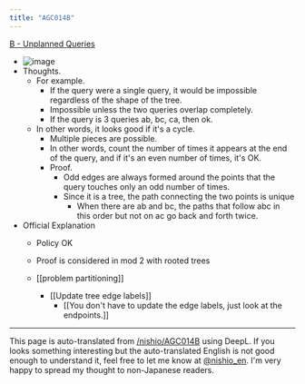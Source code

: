 ```yaml
---
title: "AGC014B"
---
```


[B - Unplanned Queries](https://atcoder.jp/contests/agc014/tasks/agc014_b)
- ![image](https://gyazo.com/6964219a87b15e25515e43510edb342e/thumb/1000)
- Thoughts.
    - For example.
        - If the query were a single query, it would be impossible regardless of the shape of the tree.
        - Impossible unless the two queries overlap completely.
        - If the query is 3 queries ab, bc, ca, then ok.
    - In other words, it looks good if it's a cycle.
        - Multiple pieces are possible.
        - In other words, count the number of times it appears at the end of the query, and if it's an even number of times, it's OK.
        - Proof.
            - Odd edges are always formed around the points that the query touches only an odd number of times.
            - Since it is a tree, the path connecting the two points is unique
                - When there are ab and bc, the paths that follow abc in this order but not on ac go back and forth twice.
- Official Explanation
    - Policy OK
    - Proof is considered in mod 2 with rooted trees

    - [[problem partitioning]]
        - [[Update tree edge labels]]
            - [[You don't have to update the edge labels, just look at the endpoints.]]

---
This page is auto-translated from [/nishio/AGC014B](https://scrapbox.io/nishio/AGC014B) using DeepL. If you looks something interesting but the auto-translated English is not good enough to understand it, feel free to let me know at [@nishio_en](https://twitter.com/nishio_en). I'm very happy to spread my thought to non-Japanese readers.